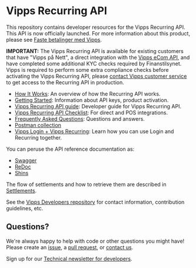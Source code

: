 # Vipps Recurring API

This repository contains developer resources for the Vipps Recurring API. This API is now officially launched.
For more information about this product, please see
[Faste betalinger med Vipps](https://www.vipps.no/produkter-og-tjenester/bedrift/faste-betalinger/faste-betalinger/).

**IMPORTANT:** The Vipps Recurring API is available for existing customers that
have "Vipps på Nett", a direct integration with the
[Vipps eCom API](https://github.com/vippsas/vipps-recurring-api),
and have completed some additional KYC checks required by Finanstilsynet.
Vipps is required to perform some extra compliance checks before
activating the Vipps Recurring API, please
[contact Vipps customer service](https://www.vipps.no/kontakt-oss/bedrift/vipps/)
to get access to the Recurring API in production.

* [How It Works](https://github.com/vippsas/vipps-recurring-api/blob/master/vipps-recurring-api-howitworks.md): An overview of how the Recurring API works.
* [Getting Started](https://github.com/vippsas/vipps-developers/blob/master/vipps-getting-started.md): Information about API keys, product activation.
* [Vipps Recurring API guide](vipps-recurring-api.md): Developer guide for Vipps Recurring API.
* [Vipps Recurring API Checklist](vipps-recurring-api-checklist.md): For direct and POS integrations.
* [Frequently Asked Questions](vipps-recurring-api-faq.md): Questions and answers.
* [Postman collection](vipps-recurring-postman.md)
* [Vipps Login + Vipps Recurring](https://github.com/vippsas/vipps-recurring-api/blob/master/vipps-login-recurring-howitworks.md): Learn how you can use Login and Recurring together.

You can peruse the API reference documentation as:
* [Swagger](https://vippsas.github.io/vipps-recurring-api/)
* [ReDoc](https://vippsas.github.io/vipps-recurring-api/redoc.html)
* [Shins](https://vippsas.github.io/vipps-recurring-api/shins/index.html)

The flow of settlements and how to retrieve them are described in
[Settlements](https://github.com/vippsas/vipps-developers/tree/master/settlements).

See the [Vipps Developers repository](https://github.com/vippsas/vipps-developers)
for contact information, contribution guidelines, etc.

## Questions?

We're always happy to help with code or other questions you might have!
Please create an [issue](https://github.com/vippsas/vipps-recurring-api/issues),
a [pull request](https://github.com/vippsas/vipps-recurring-api/pulls),
or [contact us](https://github.com/vippsas/vipps-developers/blob/master/contact.md).

Sign up for our [Technical newsletter for developers](https://github.com/vippsas/vipps-developers/tree/master/newsletters).

